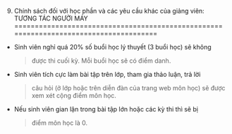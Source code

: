 9. Chính sách đối với học phần và các yêu cầu khác của giảng viên: TƯƠNG TÁC NGƯỜI MÁY
======================================================================================

-   Sinh viên nghỉ quá 20% số buổi học lý thuyết (3 buổi học) sẽ không
    > được thi cuối kỳ. Mỗi buổi học sẽ có điểm danh.

-   Sinh viên tích cực làm bài tập trên lớp, tham gia thảo luận, trả lời
    > câu hỏi (ở lớp hoặc trên diễn đàn của trang web môn học) sẽ được
    > xem xét cộng điểm môn học.

-   Nếu sinh viên gian lận trong bài tập lớn hoặc các kỳ thi thì sẽ bị
    > điểm môn học là 0.

